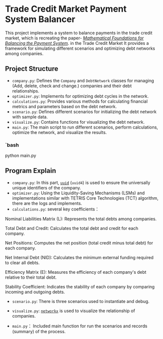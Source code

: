 # Trade Credit Market Payment System Balancer

This project implements a system to balance payments in the trade credit market, which is recreating the paper- [*Mathematical Foundations for Balancing the Payment System*](https://www.mdpi.com/1911-8074/14/9/452). 
in the Trade Credit Market It provides a framework for simulating different scenarios and optimizing debt networks among companies.

## Project Structure

- `company.py`: Defines the `Company` and `DebtNetwork` classes for managing (Add, delete, check and change.) companies and their debt relationships.
- `optimizer.py`: Implements for optimizing debt cycles in the network.
- `calculations.py`: Provides various methods for calculating financial metrics and parameters based on the debt network.
- `scenario.py`: Defines different scenarios for initializing the debt network with sample data.
- `visualize.py`: Contains functions for visualizing the debt network.
- `main.py`: The main script to run different scenarios, perform calculations, optimize the network, and visualize the results.


### `bash

python main.py


## Program Explain
- `company.py`:  In this part, [`uuid`](https://docs.python.org/3/library/uuid.html) (`uuid4`) is used to ensure the universally unique identifiers of the company.
- `optimizer.py`: Using the Liquidity-Saving Mechanisms (LSMs) and implementations similar with TETRIS Core Technologies (TCT) algorithm, there are the logs and implements.
- `calculations.py`:  several key coefficients：

Nominal Liabilities Matrix (L): Represents the total debts among companies.

Total Debt and Credit: Calculates the total debt and credit for each company.

Net Positions: Computes the net position (total credit minus total debt) for each company.

Net Internal Debt (NID): Calculates the minimum external funding required to clear all debts.

Efficiency Matrix (E): Measures the efficiency of each company's debt relative to their total debt.

Stability Coefficient: Indicates the stability of each company by comparing incoming and outgoing debts.


- `scenario.py`: There is three scenarios used to instantiate and debug.

- `visualize.py`: [`networkx`](https://networkx.org/) is used to visualize the relationship of companies.
  
- `main.py`： Included main function for run the scenarios and records (summary) of the process.



